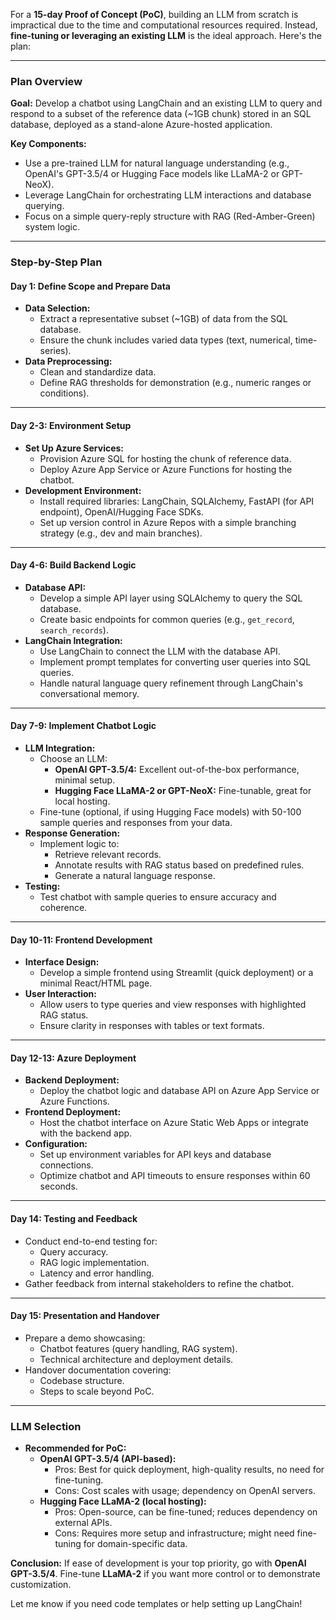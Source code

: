 For a **15-day Proof of Concept (PoC)**, building an LLM from scratch is impractical due to the time and computational resources required. Instead, **fine-tuning or leveraging an existing LLM** is the ideal approach. Here's the plan:  

---

### **Plan Overview**

**Goal:** Develop a chatbot using LangChain and an existing LLM to query and respond to a subset of the reference data (~1GB chunk) stored in an SQL database, deployed as a stand-alone Azure-hosted application.

**Key Components:**
- Use a pre-trained LLM for natural language understanding (e.g., OpenAI's GPT-3.5/4 or Hugging Face models like LLaMA-2 or GPT-NeoX).
- Leverage LangChain for orchestrating LLM interactions and database querying.
- Focus on a simple query-reply structure with RAG (Red-Amber-Green) system logic.

---

### **Step-by-Step Plan**

#### **Day 1: Define Scope and Prepare Data**
- **Data Selection:**
  - Extract a representative subset (~1GB) of data from the SQL database.
  - Ensure the chunk includes varied data types (text, numerical, time-series).
- **Data Preprocessing:**
  - Clean and standardize data.
  - Define RAG thresholds for demonstration (e.g., numeric ranges or conditions).

---

#### **Day 2-3: Environment Setup**
- **Set Up Azure Services:**
  - Provision Azure SQL for hosting the chunk of reference data.
  - Deploy Azure App Service or Azure Functions for hosting the chatbot.
- **Development Environment:**
  - Install required libraries: LangChain, SQLAlchemy, FastAPI (for API endpoint), OpenAI/Hugging Face SDKs.
  - Set up version control in Azure Repos with a simple branching strategy (e.g., dev and main branches).

---

#### **Day 4-6: Build Backend Logic**
- **Database API:**
  - Develop a simple API layer using SQLAlchemy to query the SQL database.
  - Create basic endpoints for common queries (e.g., `get_record`, `search_records`).
- **LangChain Integration:**
  - Use LangChain to connect the LLM with the database API.
  - Implement prompt templates for converting user queries into SQL queries.
  - Handle natural language query refinement through LangChain's conversational memory.

---

#### **Day 7-9: Implement Chatbot Logic**
- **LLM Integration:**
  - Choose an LLM:
    - **OpenAI GPT-3.5/4:** Excellent out-of-the-box performance, minimal setup.
    - **Hugging Face LLaMA-2 or GPT-NeoX:** Fine-tunable, great for local hosting.
  - Fine-tune (optional, if using Hugging Face models) with 50-100 sample queries and responses from your data.
- **Response Generation:**
  - Implement logic to:
    - Retrieve relevant records.
    - Annotate results with RAG status based on predefined rules.
    - Generate a natural language response.
- **Testing:**
  - Test chatbot with sample queries to ensure accuracy and coherence.

---

#### **Day 10-11: Frontend Development**
- **Interface Design:**
  - Develop a simple frontend using Streamlit (quick deployment) or a minimal React/HTML page.
- **User Interaction:**
  - Allow users to type queries and view responses with highlighted RAG status.
  - Ensure clarity in responses with tables or text formats.

---

#### **Day 12-13: Azure Deployment**
- **Backend Deployment:**
  - Deploy the chatbot logic and database API on Azure App Service or Azure Functions.
- **Frontend Deployment:**
  - Host the chatbot interface on Azure Static Web Apps or integrate with the backend app.
- **Configuration:**
  - Set up environment variables for API keys and database connections.
  - Optimize chatbot and API timeouts to ensure responses within 60 seconds.

---

#### **Day 14: Testing and Feedback**
- Conduct end-to-end testing for:
  - Query accuracy.
  - RAG logic implementation.
  - Latency and error handling.
- Gather feedback from internal stakeholders to refine the chatbot.

---

#### **Day 15: Presentation and Handover**
- Prepare a demo showcasing:
  - Chatbot features (query handling, RAG system).
  - Technical architecture and deployment details.
- Handover documentation covering:
  - Codebase structure.
  - Steps to scale beyond PoC.

---

### **LLM Selection**
- **Recommended for PoC:**
  - **OpenAI GPT-3.5/4 (API-based):**
    - Pros: Best for quick deployment, high-quality results, no need for fine-tuning.
    - Cons: Cost scales with usage; dependency on OpenAI servers.
  - **Hugging Face LLaMA-2 (local hosting):**
    - Pros: Open-source, can be fine-tuned; reduces dependency on external APIs.
    - Cons: Requires more setup and infrastructure; might need fine-tuning for domain-specific data.
    
**Conclusion:** If ease of development is your top priority, go with **OpenAI GPT-3.5/4**. Fine-tune **LLaMA-2** if you want more control or to demonstrate customization.  

Let me know if you need code templates or help setting up LangChain!
